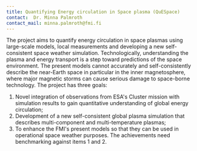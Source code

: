 ```yaml
---
title: Quantifying Energy circulation in Space plasma (QuESpace)
contact:  Dr. Minna Palmroth
contact_mail: minna.palmroth@fmi.fi
---
```


The project aims to quantify energy circulation in space plasmas using
large-scale models, local measurements and developing a new
self-consistent space weather simulation. Technologically, understanding
the plasma and energy transport is a step toward predictions of the
space environment. The present models cannot accurately and
self-consistently describe the near-Earth space in particular in the
inner magnetosphere, where major magnetic storms can cause serious
damage to space-borne technology. The project has three goals:

 1. Novel integration of observations from ESA's Cluster mission with
simulation results to gain quantitative understanding of global energy
circulation;
 2. Development of a new self-consistent global plasma simulation that
describes multi-component and multi-temperature plasmas;
 3. To enhance the FMI's present models so that they can be used in
operational space weather purposes. The achievements need benchmarking
against items 1 and 2.
